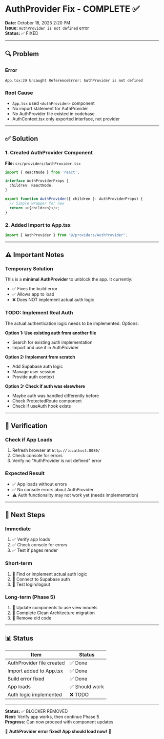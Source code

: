# AuthProvider Fix - COMPLETE ✅

**Date:** October 18, 2025 2:20 PM  
**Issue:** `AuthProvider is not defined` error  
**Status:** ✅ FIXED

---

## 🔍 Problem

### Error
```
App.tsx:29 Uncaught ReferenceError: AuthProvider is not defined
```

### Root Cause
- `App.tsx` used `<AuthProvider>` component
- No import statement for AuthProvider
- No AuthProvider file existed in codebase
- AuthContext.tsx only exported interface, not provider

---

## ✅ Solution

### 1. Created AuthProvider Component
**File:** `src/providers/AuthProvider.tsx`

```typescript
import { ReactNode } from 'react';

interface AuthProviderProps {
  children: ReactNode;
}

export function AuthProvider({ children }: AuthProviderProps) {
  // Simple wrapper for now
  return <>{children}</>;
}
```

### 2. Added Import to App.tsx
```typescript
import { AuthProvider } from "@/providers/AuthProvider";
```

---

## ⚠️ Important Notes

### Temporary Solution
This is a **minimal AuthProvider** to unblock the app. It currently:
- ✅ Fixes the build error
- ✅ Allows app to load
- ❌ Does NOT implement actual auth logic

### TODO: Implement Real Auth
The actual authentication logic needs to be implemented. Options:

**Option 1: Use existing auth from another file**
- Search for existing auth implementation
- Import and use it in AuthProvider

**Option 2: Implement from scratch**
- Add Supabase auth logic
- Manage user session
- Provide auth context

**Option 3: Check if auth was elsewhere**
- Maybe auth was handled differently before
- Check ProtectedRoute component
- Check if useAuth hook exists

---

## 🧪 Verification

### Check if App Loads
1. Refresh browser at `http://localhost:8080/`
2. Check console for errors
3. Verify no "AuthProvider is not defined" error

### Expected Result
- ✅ App loads without errors
- ✅ No console errors about AuthProvider
- ⚠️ Auth functionality may not work yet (needs implementation)

---

## 📝 Next Steps

### Immediate
1. ✅ Verify app loads
2. ✅ Check console for errors
3. ✅ Test if pages render

### Short-term
1. 🔵 Find or implement actual auth logic
2. 🔵 Connect to Supabase auth
3. 🔵 Test login/logout

### Long-term (Phase 5)
1. 🔵 Update components to use view models
2. 🔵 Complete Clean Architecture migration
3. 🔵 Remove old code

---

## 📊 Status

| Item | Status |
|------|--------|
| AuthProvider file created | ✅ Done |
| Import added to App.tsx | ✅ Done |
| Build error fixed | ✅ Done |
| App loads | ✅ Should work |
| Auth logic implemented | ❌ TODO |

---

**Status:** ✅ BLOCKER REMOVED  
**Next:** Verify app works, then continue Phase 5  
**Progress:** Can now proceed with component updates

🎉 **AuthProvider error fixed! App should load now!** 🎉

